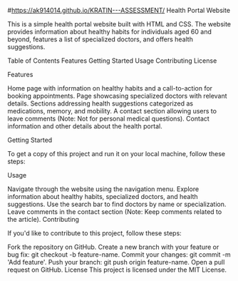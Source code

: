 #https://ak914014.github.io/KRATIN---ASSESSMENT/
Health Portal Website

This is a simple health portal website built with HTML and CSS. 
The website provides information about healthy habits for individuals aged 60 and beyond, features a list of specialized doctors, and offers health suggestions.

Table of Contents
Features
Getting Started
Usage
Contributing
License

Features

Home page with information on healthy habits and a call-to-action for booking appointments.
Page showcasing specialized doctors with relevant details.
Sections addressing health suggestions categorized as medications, memory, and mobility.
A contact section allowing users to leave comments (Note: Not for personal medical questions).
Contact information and other details about the health portal.

Getting Started

To get a copy of this project and run it on your local machine, follow these steps:

Usage

Navigate through the website using the navigation menu.
Explore information about healthy habits, specialized doctors, and health suggestions.
Use the search bar to find doctors by name or specialization.
Leave comments in the contact section (Note: Keep comments related to the article).
Contributing

If you'd like to contribute to this project, follow these steps:

Fork the repository on GitHub.
Create a new branch with your feature or bug fix: git checkout -b feature-name.
Commit your changes: git commit -m 'Add feature'.
Push your branch: git push origin feature-name.
Open a pull request on GitHub.
License
This project is licensed under the MIT License.
